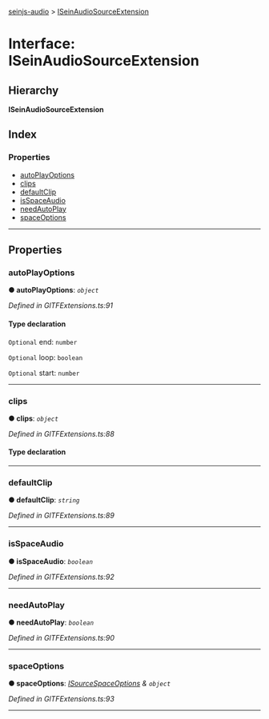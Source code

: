 [seinjs-audio](../README.md) > [ISeinAudioSourceExtension](../interfaces/iseinaudiosourceextension.md)

# Interface: ISeinAudioSourceExtension

## Hierarchy

**ISeinAudioSourceExtension**

## Index

### Properties

* [autoPlayOptions](iseinaudiosourceextension.md#autoplayoptions)
* [clips](iseinaudiosourceextension.md#clips)
* [defaultClip](iseinaudiosourceextension.md#defaultclip)
* [isSpaceAudio](iseinaudiosourceextension.md#isspaceaudio)
* [needAutoPlay](iseinaudiosourceextension.md#needautoplay)
* [spaceOptions](iseinaudiosourceextension.md#spaceoptions)

---

## Properties

<a id="autoplayoptions"></a>

###  autoPlayOptions

**● autoPlayOptions**: *`object`*

*Defined in GlTFExtensions.ts:91*

#### Type declaration

`Optional`  end: `number`

`Optional`  loop: `boolean`

`Optional`  start: `number`

___
<a id="clips"></a>

###  clips

**● clips**: *`object`*

*Defined in GlTFExtensions.ts:88*

#### Type declaration

[key: `string`]: `number`

___
<a id="defaultclip"></a>

###  defaultClip

**● defaultClip**: *`string`*

*Defined in GlTFExtensions.ts:89*

___
<a id="isspaceaudio"></a>

###  isSpaceAudio

**● isSpaceAudio**: *`boolean`*

*Defined in GlTFExtensions.ts:92*

___
<a id="needautoplay"></a>

###  needAutoPlay

**● needAutoPlay**: *`boolean`*

*Defined in GlTFExtensions.ts:90*

___
<a id="spaceoptions"></a>

###  spaceOptions

**● spaceOptions**: *[ISourceSpaceOptions](isourcespaceoptions.md) & `object`*

*Defined in GlTFExtensions.ts:93*

___

